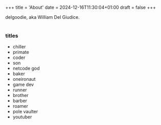 +++
title = 'About'
date = 2024-12-16T11:30:04+01:00
draft = false
+++



delgoodie, aka William Del Giudice.
<br>
<br>
### titles 
- chiller
- primate
- coder
- son
- netcode god
- baker
- oneironaut
- game dev
- runner
- brother
- barber
- roamer
- pole vaulter
- youtuber